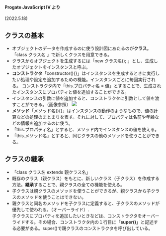 #### Progate JavaScript IV より
(2022.5.18)

## クラスの基本
- オブジェクトのデータを作成するのに使う設計図にあたるのが**クラス**。「class クラス名 」で新しくクラスを用意できる。
- クラスからオブジェクトを生成するには「new クラス名(); 」とし、生成したオブジェクトをインスタンスと呼ぶ。
- **コンストラクタ**「constructor(){}」はインスタンスを生成するときに実行したい処理や設定を追加するための機能。インスタンスごとに毎回実行される。  コンストラクタ内で「this.プロパティ名 = 値」とすることで、生成されたインスタンスにプロパティと値を追加することができる。
- インスタンスの引数に値を追加すると、コンストラクタに引数として値を渡すことができる。（画像参照）
![](https://user-images.githubusercontent.com/97078291/168995916-b4e3891b-cf18-4da5-82a8-a098a00a57ca.png)
- **メソッド**「メソッド名(){}」はインスタンスの動作のようなもので、値の計算などの処理のまとまりを表す。それに対して、プロパティは名前や年齢などの情報を追加するのに使う。
- 「this.プロパティ名」とすると、メソッド内でインスタンスの値を使える。
- 「this.メソッド名」とすると、同じクラスの他のメソッドを使うことができる。
## クラスの継承
- 「class クラス名 extends 親クラス名」
- 既存のクラス（親クラス）をもとに、新しいクラス（子クラス）を作成する方法。**継承**することで、親クラスの全ての機能を使える。
- 子クラスは親クラスのメソッドを使うことができるが、親クラスから子クラスのメソッドを使うことはできない。
- 親クラスと同名のメソッドを子クラスに定義すると、子クラスのメソッドが優先して使われる。（オーバーライド）.  
子クラスにプロパティを追加したいときなどは、コンストラクタをオーバーライドする。その場合、コンストラクタ内の１行目に「**super()**」と記述する必要がある。super()で親クラスのコンストラクタを呼び出している。
